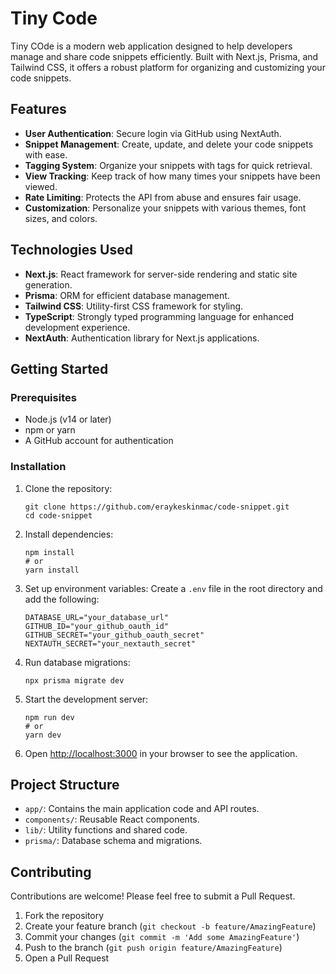 # Tiny Code

Tiny COde is a modern web application designed to help developers manage and share code snippets efficiently. Built with Next.js, Prisma, and Tailwind CSS, it offers a robust platform for organizing and customizing your code snippets.

## Features

- **User Authentication**: Secure login via GitHub using NextAuth.
- **Snippet Management**: Create, update, and delete your code snippets with ease.
- **Tagging System**: Organize your snippets with tags for quick retrieval.
- **View Tracking**: Keep track of how many times your snippets have been viewed.
- **Rate Limiting**: Protects the API from abuse and ensures fair usage.
- **Customization**: Personalize your snippets with various themes, font sizes, and colors.

## Technologies Used

- **Next.js**: React framework for server-side rendering and static site generation.
- **Prisma**: ORM for efficient database management.
- **Tailwind CSS**: Utility-first CSS framework for styling.
- **TypeScript**: Strongly typed programming language for enhanced development experience.
- **NextAuth**: Authentication library for Next.js applications.

## Getting Started

### Prerequisites

- Node.js (v14 or later)
- npm or yarn
- A GitHub account for authentication

### Installation

1. Clone the repository:
   ```
   git clone https://github.com/eraykeskinmac/code-snippet.git
   cd code-snippet
   ```

2. Install dependencies:
   ```
   npm install
   # or
   yarn install
   ```

3. Set up environment variables:
   Create a `.env` file in the root directory and add the following:
   ```
   DATABASE_URL="your_database_url"
   GITHUB_ID="your_github_oauth_id"
   GITHUB_SECRET="your_github_oauth_secret"
   NEXTAUTH_SECRET="your_nextauth_secret"
   ```

4. Run database migrations:
   ```
   npx prisma migrate dev
   ```

5. Start the development server:
   ```
   npm run dev
   # or
   yarn dev
   ```

6. Open [http://localhost:3000](http://localhost:3000) in your browser to see the application.

## Project Structure

- `app/`: Contains the main application code and API routes.
- `components/`: Reusable React components.
- `lib/`: Utility functions and shared code.
- `prisma/`: Database schema and migrations.

## Contributing

Contributions are welcome! Please feel free to submit a Pull Request.

1. Fork the repository
2. Create your feature branch (`git checkout -b feature/AmazingFeature`)
3. Commit your changes (`git commit -m 'Add some AmazingFeature'`)
4. Push to the branch (`git push origin feature/AmazingFeature`)
5. Open a Pull Request
